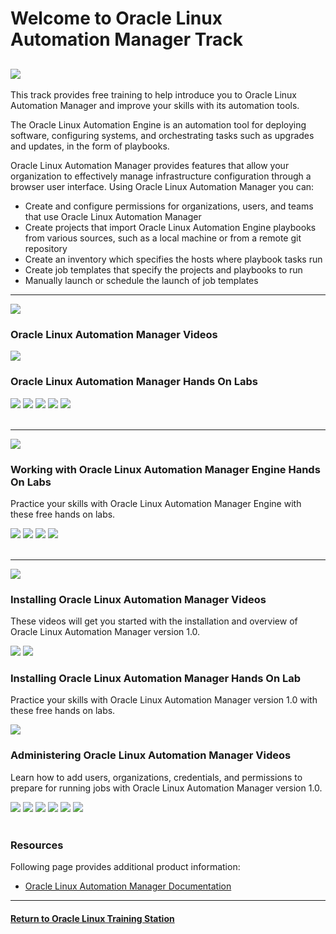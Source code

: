 
# Welcome to Oracle Linux Automation Manager Track

![](../common/images/OLAM-banner.jpg)
---
This track provides free training to help introduce you to Oracle Linux Automation Manager and improve your skills with its automation tools.

The Oracle Linux Automation Engine is an automation tool for deploying software, configuring systems, and orchestrating tasks such as upgrades and updates, in the form of playbooks.

Oracle Linux Automation Manager provides features that allow your organization to effectively manage infrastructure configuration through a browser user interface. Using Oracle Linux Automation Manager you can:
- Create and configure permissions for organizations, users, and teams that use Oracle Linux Automation Manager
- Create projects that import Oracle Linux Automation Engine playbooks from various sources, such as a local machine or from a remote git repository
- Create an inventory which specifies the hosts where playbook tasks run
- Create job templates that specify the projects and playbooks to run
- Manually launch or schedule the launch of job templates

---

![](../common/images/OLAM-ver2-section2.png)

### Oracle Linux Automation Manager Videos

[![](../common/images/2_0_release_features_300.png)](https://youtu.be/2UwUXngKsDY)

### Oracle Linux Automation Manager Hands On Labs

[![](../common/images/quick_start_olam2_lab.png)](https://luna.oracle.com/lab/4a1dcd6e-231c-4724-ae52-8d56431a2888)
[![](../common/images/upgdolam2_lab.png)](https://luna.oracle.com/lab/6c7124cc-474f-4dd4-89fa-9beb536c71f5)
[![](../common/images/migrate_olam2_lab.png)](https://luna.oracle.com/lab/d1847f91-0cdc-41b8-afc4-eb6d0ccd40c2)
[![](../common/images/ldap_olam2_lab.png)](https://luna.oracle.com/lab/a03cfc90-4c3c-488d-9e66-ba514e00b619)
[![](../common/images/oci_collection_olam2_lab.png)](https://luna.oracle.com/lab/b69c86cf-962a-40a9-8f3c-7a9018f4dc4b)
<br>
<br>

---

![](../common/images/OLAM-engine-section.png)

### Working with Oracle Linux Automation Manager Engine Hands On Labs

Practice your skills with Oracle Linux Automation Manager Engine with these free hands on labs.

[![](../common/images/writpbolae_lab.png)](https://luna.oracle.com/lab/27118507-76a6-4116-8ae3-eecc5314531e)
[![](../common/images/autosetolae_lab.png)](https://luna.oracle.com/lab/56b90194-88ab-421e-bc93-2ac708dce6ba)
[![](../common/images/confpodolae_lab.png)](https://luna.oracle.com/lab/6154cf89-6a6e-45b3-98ad-635979b953e8)
[![](../common/images/ocidiolae_lab.png)](https://luna.oracle.com/lab/95a9fc4b-56a4-4b89-b8f1-b90489df5340)
<br>
<br>

---

![](../common/images/OLAM-ver1-section1.png)

### Installing Oracle Linux Automation Manager Videos

These videos will get you started with the installation and overview of Oracle Linux Automation Manager version 1.0.

[![](../common/images/install_olam_300.png)](https://youtu.be/-RCqGHhweo0)
[![](../common/images/get_started_olam_300.png)](https://youtu.be/EEWdxROy-nM)

### Installing Oracle Linux Automation Manager Hands On Lab

Practice your skills with Oracle Linux Automation Manager version 1.0 with these free hands on labs.

[![](../common/images/instolam_lab.png)](https://luna.oracle.com/lab/ecf924b0-a2e1-49eb-8700-8c8bea5d7502)

### Administering Oracle Linux Automation Manager Videos

Learn how to add users, organizations, credentials, and permissions to prepare for running jobs with Oracle Linux Automation Manager version 1.0.

[![](../common/images/user_creds_300.png)](https://youtu.be/AQk9vJZ2R0Y)
[![](../common/images/set_perms_300.png)](https://youtu.be/oDMFXm3HjmA)
[![](../common/images/proj_inv_300.png)](https://youtu.be/rgvPfRXBaAI)
[![](../common/images/job_temp_300.png)](https://youtu.be/-r9wGs4efYU)
[![](../common/images/oci_ans_coll_300.png)](https://youtu.be/gXSmPoY0BVs)
[![](../common/images/dyn_inv_300.png)](https://youtu.be/Fs3l5P-D_nk)
<br>
<br>

### Resources

Following page provides additional product information:

- [Oracle Linux Automation Manager Documentation](https://docs.oracle.com/en/operating-systems/oracle-linux-automation-manager/)

---

#### [Return to Oracle Linux Training Station](../README.md)
